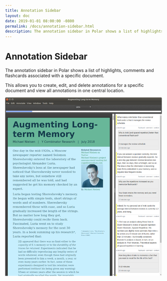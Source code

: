 ```yaml
---
title: Annotation Sidebar
layout: doc
date: 2019-01-01 08:00:00 -0800
permalink: /docs/annotation-sidebar.html
description: The annotation sidebar in Polar shows a list of highlights, comments and flashcards associated with a specific document. 
---
```


# Annotation Sidebar

The annotation sidebar in Polar shows a list of highlights, comments and
flashcards associated with a specific document.

This allows you to create, edit, and delete annotations for a specific document
and view all annotations in one central location. 

<p class="text-center"><img class="img-fluid img-shadow" src="../assets/screenshots/annotation-sidebar.png"></p>
